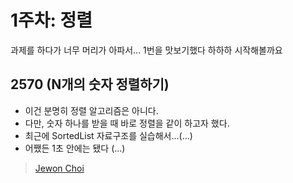 # 1주차: 정렬  
과제를 하다가 너무 머리가 아파서... 1번을 맛보기했다
하하하 시작해볼까요
## 2570 (N개의 숫자 정렬하기)  
* 이건 분명히 정렬 알고리즘은 아니다.
* 다만, 숫자 하나를 받을 때 바로 정렬을 같이 하고자 했다.
* 최근에 SortedList 자료구조를 실습해서...(...)
* 어쨌든 1초 안에는 됐다 (...)

> [Jewon Choi](jewon.github.io)
